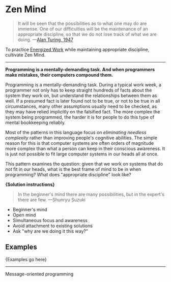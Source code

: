 # Zen Mind

> It will be seen that the possibilities as to what one may do are immense. One of
> our difficulties will be the maintenance of an appropriate discipline, so that we
> do not lose track of what we are doing.
> —[Alan Turing, 1947](https://www.vordenker.de/downloads/turing-vorlesung.pdf)

To practice [Energized Work](./energized-work.md) while maintaining appropriate
discipline, cultivate Zen Mind.

---

**Programming is a mentally-demanding task. And when programmers make mistakes, their computers compound them.**

Programming is a mentally-demanding task. During a typical work week, a programmer
not only has to keep straight hundreds of facts about the system they work on, but
understand the relationships between them as well. If a presumed fact is later found not
to be true, or not to be true in all circumstances, many other assumptions usually
need to be checked, as they may have relied implicitly on the falsified fact.
The more complex the system being programmed, the harder it is for people to do this
type of mental bookkeeping reliably. 

Most of the patterns in this language focus on *eliminating needless complexity*
rather than improving people's cognitive abilities. The simple reason for this is
that computer systems are often orders of magnitude more complex than what a person
can keep in their conscious awareness. It is just not possible to fit large
computer systems in our heads all at once.

This pattern examines the question: given that we work on systems that do *not*
fit in our heads, what is the best frame of mind to be in
when programming? What does "appropriate discipline" look like?

**{Solution instructions}**

> In the beginner's mind there are many possibilities, but in the expert's there are few.
> —Shunryu Suzuki

- Beginner's mind
- Open mind
- Simultaneous focus and awareness
- Avoid attachment to existing solutions
- Ask "why are we doing it this way?"

## Examples

{Examples go here}

---

Message-oriented programming

